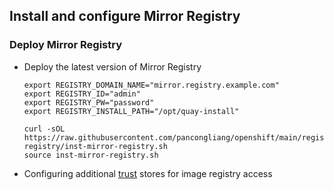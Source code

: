 ## Install and configure Mirror Registry

### Deploy Mirror Registry

* Deploy the latest version of Mirror Registry
  ```
  export REGISTRY_DOMAIN_NAME="mirror.registry.example.com"
  export REGISTRY_ID="admin"
  export REGISTRY_PW="password"
  export REGISTRY_INSTALL_PATH="/opt/quay-install"

  curl -sOL https://raw.githubusercontent.com/pancongliang/openshift/main/registry/mirror-registry/inst-mirror-registry.sh
  source inst-mirror-registry.sh
  ```
* Configuring additional [trust](https://github.com/pancongliang/openshift/blob/main/registry/add-trust-registry/readme.md#configuring-additional-trust-stores-for-image-registry-access) stores for image registry access
